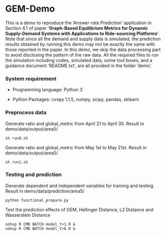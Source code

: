 # GEM-Demo

This is a demo to reproduce the ‘Answer-rate Prediction’ application in Section 4.1 of paper '**Graph-Based Equilibrium Metrics for Dynamic Supply-Demand Systems with Applications to Ride-sourcing Platforms**'. Note that since all the demand and supply data is simulated, the prediction results obtained by running this demo may not be exactly the same with those reported in the paper. In this demo, we skip the data processing part to avoid disclosing the pattern of the raw data. All the required files to run the simulation including codes, simulated data, some tool boxes, and a guidance document ‘README.txt’, are all provided in the folder ‘demo’. 

### System requirement

* Programming language: Python 3
    
* Python Packages: cvxpy 1.1.5, numpy, scipy, pandas, sklearn


### Preprocess data

Generate ratio and global_metric from April 21 to April 30. Result in demo/data/output/area5/
```
sh run0.sh
```

Generate ratio and global_metric from May 1st to May 21st. Result in demo/data/output/area5/
```
sh run1.sh
```

### Testing and prediction

Generate dependent and independent variables for training and testing. Result in demo/data/prediction/area5/
```
python functional_prepare.py
```
  
Test the prediction effects of GEM, Hellinger Distance, L2 Distance and Wasserstein Distance
```
nohup R CMD BATCH model_t+1.R &
nohup R CMD BATCH model_t+6.R &
```

   
